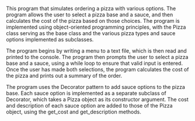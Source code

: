 This program that simulates ordering a pizza with various options. The program allows the user to select a pizza base and a sauce, and then calculates the cost of the pizza based on those choices. The program is implemented using object-oriented programming principles, with the Pizza class serving as the base class and the various pizza types and sauce options implemented as subclasses.

The program begins by writing a menu to a text file, which is then read and printed to the console. The program then prompts the user to select a pizza base and a sauce, using a while loop to ensure that valid input is entered. Once the user has made both selections, the program calculates the cost of the pizza and prints out a summary of the order.

The program uses the Decorator pattern to add sauce options to the pizza base. Each sauce option is implemented as a separate subclass of Decorator, which takes a Pizza object as its constructor argument. The cost and description of each sauce option are added to those of the Pizza object, using the get_cost and get_description methods.
